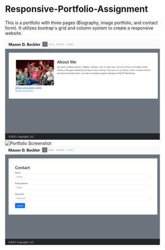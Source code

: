 # Responsive-Portfolio-Assignment
 This is a portfolio with three pages (Biography, image portfolio, and contact form). It utilizes bootrap's grid and column system to create a responsive website.

![About Screenshot](./Assets/Screenshot1.png)
![Portfolio Screenshot](./Assets/AScreenshot2.png)
![Contact Screenshot](./Assets/Screenshot3.png)
